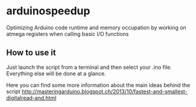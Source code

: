 # arduinospeedup
Optimizing Arduino code runtime and memory occupation by working on atmega registers when calling basic I/O functions 

## How to use it

Just launch the script from a terminal and then select your .ino file. Everything else will be done at a glance.

Here you can find some more information about the main ideas behind the script
http://masteringarduino.blogspot.ch/2013/10/fastest-and-smallest-digitalread-and.html
